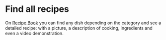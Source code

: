 # Find all recipes

On [Recipe Book](https://vladust.github.io/recipe-book/) you can find any dish depending on the category and see a detailed recipe: with a picture, a description of cooking, ingredients and even a video demonstration.
